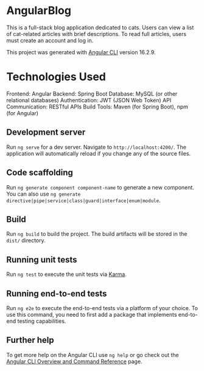 # AngularBlog

This is a full-stack blog application dedicated to cats. Users can view a list of cat-related articles with brief descriptions. To read full articles, users must create an account and log in.

This project was generated with [Angular CLI](https://github.com/angular/angular-cli) version 16.2.9.


# Technologies Used

  Frontend: Angular
  Backend: Spring Boot
  Database: MySQL (or other relational databases)
  Authentication: JWT (JSON Web Token)
  API Communication: RESTful APIs
  Build Tools: Maven (for Spring Boot), npm (for Angular)

## Development server

Run `ng serve` for a dev server. Navigate to `http://localhost:4200/`. The application will automatically reload if you change any of the source files.

## Code scaffolding

Run `ng generate component component-name` to generate a new component. You can also use `ng generate directive|pipe|service|class|guard|interface|enum|module`.

## Build

Run `ng build` to build the project. The build artifacts will be stored in the `dist/` directory.

## Running unit tests

Run `ng test` to execute the unit tests via [Karma](https://karma-runner.github.io).

## Running end-to-end tests

Run `ng e2e` to execute the end-to-end tests via a platform of your choice. To use this command, you need to first add a package that implements end-to-end testing capabilities.

## Further help

To get more help on the Angular CLI use `ng help` or go check out the [Angular CLI Overview and Command Reference](https://angular.io/cli) page.
